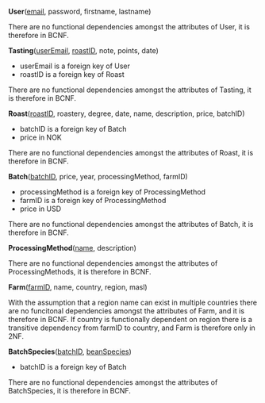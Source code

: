 **User**(<u>email</u>, password, firstname, lastname)

There are no functional dependencies amongst the attributes of User, it is therefore in BCNF.

**Tasting**(<u>userEmail</u>, <u>roastID</u>, note, points, date)

- userEmail is a foreign key of User
- roastID is a foreign key of Roast

There are no functional dependencies amongst the attributes of Tasting, it is therefore in BCNF.

**Roast**(<u>roastID</u>, roastery, degree, date, name, description, price, batchID)

- batchID is a foreign key of Batch
- price in NOK

There are no functional dependencies amongst the attributes of Roast, it is therefore in BCNF.

**Batch**(<u>batchID</u>, price, year, processingMethod, farmID)

- processingMethod is a foreign key of ProcessingMethod
- farmID is a foreign key of ProcessingMethod
- price in USD

There are no functional dependencies amongst the attributes of Batch, it is therefore in BCNF.

**ProcessingMethod**(<u>name</u>, description)

There are no functional dependencies amongst the attributes of ProcessingMethods, it is therefore in BCNF.

**Farm**(<u>farmID</u>, name, country, region, masl)

With the assumption that a region name can exist in multiple countries there are no funcitonal dependencies amongst the attributes of Farm, and it is therefore in BCNF. If country is functionally dependent on region there is a transitive dependency from farmID to country, and Farm is therefore only in 2NF.

**BatchSpecies**(<u>batchID</u>, <u>beanSpecies</u>)

- batchID is a foreign key of Batch

There are no functional dependencies amongst the attributes of BatchSpecies, it is therefore in BCNF.